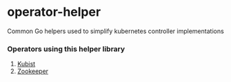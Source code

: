 # operator-helper

Common Go helpers used to simplify kubernetes controller implementations

### Operators using this helper library

1. [Kubist](https://github.com/monimesl/kubist)
2. [Zookeeper](https://github.com/monimesl/zookeeper-operator)
